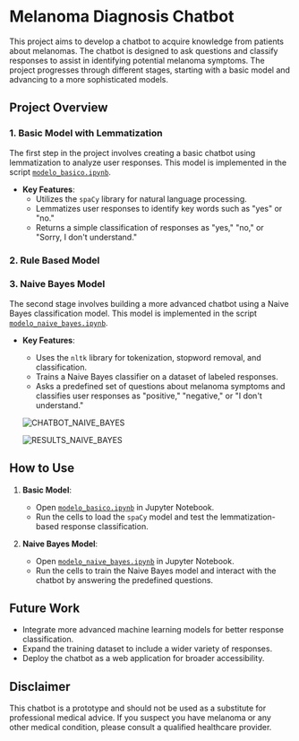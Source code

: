 # Melanoma Diagnosis Chatbot

This project aims to develop a chatbot to acquire knowledge from patients about melanomas. The chatbot is designed to ask questions and classify responses to assist in identifying potential melanoma symptoms. The project progresses through different stages, starting with a basic model and advancing to a more sophisticated models.

## Project Overview

### 1. **Basic Model with Lemmatization**
The first step in the project involves creating a basic chatbot using lemmatization to analyze user responses. This model is implemented in the script [`modelo_basico.ipynb`](modelo_basico.ipynb). 

- **Key Features**:
  - Utilizes the `spaCy` library for natural language processing.
  - Lemmatizes user responses to identify key words such as "yes" or "no."
  - Returns a simple classification of responses as "yes," "no," or "Sorry, I don't understand."

### 2. **Rule Based Model**



### 3. **Naive Bayes Model**
The second stage involves building a more advanced chatbot using a Naive Bayes classification model. This model is implemented in the script [`modelo_naive_bayes.ipynb`](modelo_naive_bayes.ipynb).

- **Key Features**:
  - Uses the `nltk` library for tokenization, stopword removal, and classification.
  - Trains a Naive Bayes classifier on a dataset of labeled responses.
  - Asks a predefined set of questions about melanoma symptoms and classifies user responses as "positive," "negative," or "I don't understand."


  ![CHATBOT_NAIVE_BAYES](chatbot_naive_bayes.png)

  ![RESULTS_NAIVE_BAYES](results_naive_bayes.png)




## How to Use

1. **Basic Model**:
   - Open [`modelo_basico.ipynb`](modelo_basico.ipynb) in Jupyter Notebook.
   - Run the cells to load the `spaCy` model and test the lemmatization-based response classification.

2. **Naive Bayes Model**:
   - Open [`modelo_naive_bayes.ipynb`](modelo_naive_bayes.ipynb) in Jupyter Notebook.
   - Run the cells to train the Naive Bayes model and interact with the chatbot by answering the predefined questions.

## Future Work
- Integrate more advanced machine learning models for better response classification.
- Expand the training dataset to include a wider variety of responses.
- Deploy the chatbot as a web application for broader accessibility.

## Disclaimer
This chatbot is a prototype and should not be used as a substitute for professional medical advice. If you suspect you have melanoma or any other medical condition, please consult a qualified healthcare provider.